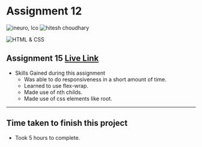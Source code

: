 # Assignment 12

![ineuro, lco](https://img.shields.io/badge/iNeuron-LCO-green)
![hitesh choudhary](https://img.shields.io/badge/Hitesh--Choudhary-Full--stack--JS--bootcamp-red)

![HTML & CSS](https://img.shields.io/badge/HTML-CSS-orange)

## Assignment 15 [Live Link]()

- Skills Gained during this assignment
  - Was able to do responsiveness in a short amount of time.
  - Learned to use flex-wrap.
  - Made use of nth childs.
  - Made use of css elements like root.

---

## Time taken to finish this project

- Took 5 hours to complete.
